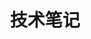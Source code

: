 ---
title: 技术笔记
description: 失眠的罪魁祸首
image:

# Badge style
style:
    background: "#2a9d8f"
    color: "#fff"
---